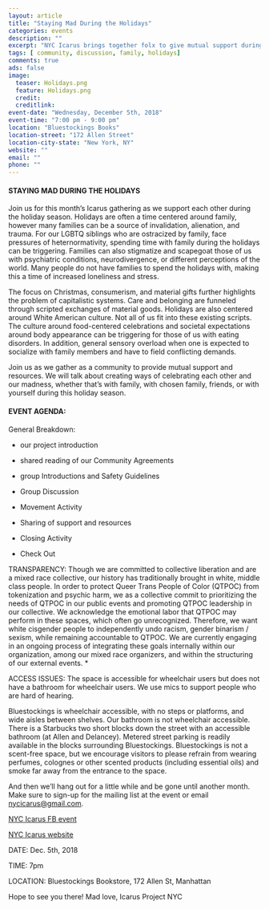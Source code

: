```yaml
---
layout: article
title: "Staying Mad During the Holidays"
categories: events
description: ""
excerpt: "NYC Icarus brings together folx to give mutual support during holidays"
tags: [ community, discussion, family, holidays]
comments: true
ads: false
image:
  teaser: Holidays.png
  feature: Holidays.png
  credit: 
  creditlink: 
event-date: "Wednesday, December 5th, 2018"
event-time: "7:00 pm - 9:00 pm"
location: "Bluestockings Books"
location-street: "172 Allen Street"
location-city-state: "New York, NY"
website: ""
email: ""
phone: ""
---
```


#### STAYING MAD DURING THE HOLIDAYS



Join us for this month’s Icarus gathering as we support each other during the holiday season. Holidays are often a time centered around family, however many families can be a source of invalidation, alienation, and trauma. For our LGBTQ siblings who are ostracized by family, face pressures of heternormativity, spending time with family during the holidays can be triggering. Families can also stigmatize and scapegoat those of us with psychiatric conditions, neurodivergence, or different perceptions of the world. Many people do not have families to spend the holidays with, making this a time of increased loneliness and stress.

The focus on Christmas, consumerism, and material gifts further highlights the problem of capitalistic systems. Care and belonging are funneled through scripted exchanges of material goods. Holidays are also centered around White American culture. Not all of us fit into these existing scripts. The culture around food-centered celebrations and societal expectations around body appearance can be triggering for those of us with eating disorders.  In addition, general sensory overload when one is expected to socialize with family members and have to field conflicting demands.

Join us as we gather as a community to provide mutual support and resources. We will talk about creating ways of celebrating each other and our madness, whether that’s with family, with chosen family, friends, or with yourself during this holiday season.
#### EVENT AGENDA:

General Breakdown:

* our project introduction

* shared reading of our Community Agreements

* group Introductions and Safety Guidelines

* Group Discussion

* Movement Activity

* Sharing of support and resources

* Closing Activity

* Check Out


TRANSPARENCY:
Though we are committed to collective liberation and are a mixed race collective, our history has traditionally brought in white, middle class people. In order to protect Queer Trans People of Color (QTPOC) from tokenization and psychic harm, we as a collective commit to prioritizing the needs of QTPOC in our public events and promoting QTPOC leadership in our collective. We acknowledge the emotional labor that QTPOC may perform in these spaces, which often go unrecognized. Therefore, we want white cisgender people to independently undo racism, gender binarism / sexism, while remaining accountable to QTPOC. We are currently engaging in an ongoing process of integrating these goals internally within our organization, among our mixed race organizers, and within the structuring of our external events. *

ACCESS ISSUES: The space is accessible for wheelchair users but does not have a bathroom for wheelchair users. We use mics to support people who are hard of hearing.

Bluestockings is wheelchair accessible, with no steps or platforms, and wide aisles between shelves. Our bathroom is not wheelchair accessible. There is a Starbucks two short blocks down the street with an accessible bathroom (at Allen and Delancey). Metered street parking is readily available in the blocks surrounding Bluestockings. Bluestockings is not a scent-free space, but we encourage visitors to please refrain from wearing perfumes, colognes or other scented products (including essential oils) and smoke far away from the entrance to the space.

And then we’ll hang out for a little while and be gone until another month. Make sure to sign-up for the mailing list at the event or email nycicarus@gmail.com.

[NYC Icarus FB event](https://www.facebook.com/events/1112712718898721/)

[NYC Icarus website](http://nycicarus.org/events/)


DATE: Dec. 5th, 2018

TIME: 7pm

LOCATION: Bluestockings Bookstore, 172 Allen St, Manhattan

Hope to see you there!
Mad love, Icarus Project NYC
